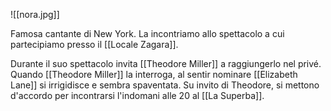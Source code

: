 ![[nora.jpg]]

Famosa cantante di New York.
La incontriamo allo spettacolo a cui partecipiamo presso il [[Locale Zagara]].

Durante il suo spettacolo invita [[Theodore Miller]] a raggiungerlo nel privé.
Quando [[Theodore Miller]] la interroga, al sentir nominare [[Elizabeth Lane]] si irrigidisce e sembra spaventata. 
Su invito di Theodore, si mettono d'accordo per incontrarsi l'indomani alle 20 al [[La Superba]].
